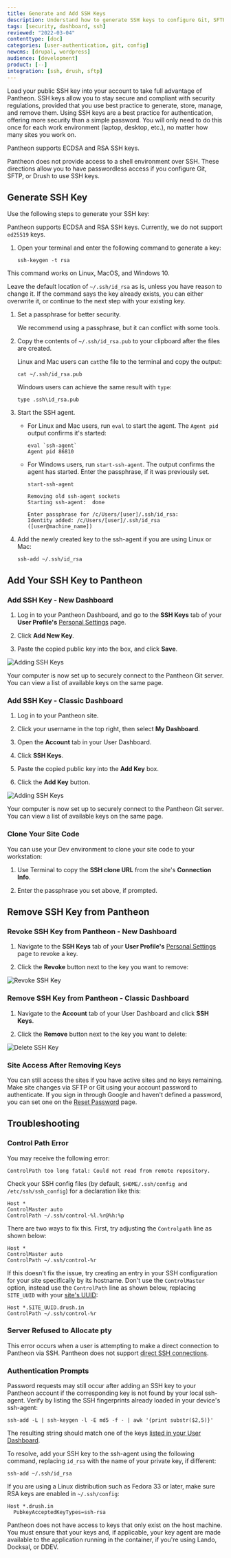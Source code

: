 ```yaml
---
title: Generate and Add SSH Keys
description: Understand how to generate SSH keys to configure Git, SFTP, or Drupal Drush.
tags: [security, dashboard, ssh]
reviewed: "2022-03-04"
contenttype: [doc]
categories: [user-authentication, git, config]
newcms: [drupal, wordpress]
audience: [development]
product: [--]
integration: [ssh, drush, sftp]
---
```


Load your public SSH key into your account to take full advantage of Pantheon. SSH keys allow you to stay secure and compliant with security regulations, provided that you use best practice to generate, store, manage, and remove them. Using SSH keys are a best practice for authentication, offering more security than a simple password. You will only need to do this once for each work environment (laptop, desktop, etc.), no matter how many sites you work on.

Pantheon supports ECDSA and RSA SSH keys.

<Accordion title="Watch: Generate a SSH Key and Add it to Your Dashboard" id="ssh-video" icon="facetime-video">

<Youtube src="U8sfuvrjroY" title="Generate a SSH Key and Add it to Your Dashboard" />

</Accordion>

<Alert title="Note" type="info">

Pantheon does not provide access to a shell environment over SSH. These directions allow you to have passwordless access if you configure Git, SFTP, or Drush to use SSH keys.

</Alert>

## Generate SSH Key

Use the following steps to generate your SSH key:

<Alert title="Note"  type="info" >

Pantheon supports ECDSA and RSA SSH keys. Currently, we do not support `ed25519` keys.

</Alert>

1. Open your terminal and enter the following command to generate a key:

   ```bash{promptUser: user}
   ssh-keygen -t rsa
   ```

  This command works on Linux, MacOS, and Windows 10.

  Leave the default location of `~/.ssh/id_rsa` as is, unless you have reason to change it. If the command says the key already exists, you can either overwrite it, or continue to the next step with your existing key.

1. Set a passphrase for better security.

   We recommend using a passphrase, but it can conflict with some tools.

1. Copy the contents of `~/.ssh/id_rsa.pub` to your clipboard after the files are created. 

   Linux and Mac users can `cat`the file to the terminal and copy the output:

   ```bash{promptUser: user}
   cat ~/.ssh/id_rsa.pub
   ```

   Windows users can achieve the same result with `type`:

   ```bash{promptUser: winshell}
   type .ssh\id_rsa.pub
   ```

1. Start the SSH agent.

   * For Linux and Mac users, run `eval` to start the agent. The `Agent pid` output confirms it's started:

      ```bash{outputLines: 2}
      eval `ssh-agent`
      Agent pid 86810
      ```

   * For Windows users, run `start-ssh-agent`. The output confirms the agent has started. Enter the passphrase, if it was previously set.

      ```bash{promptUser: user}
      start-ssh-agent
      ```

      ```bash{outputLines: 2}
      Removing old ssh-agent sockets
      Starting ssh-agent:  done
      ```

      ```bash{promptUser: user}
      Enter passphrase for /c/Users/[user]/.ssh/id_rsa:
      Identity added: /c/Users/[user]/.ssh/id_rsa ([user@machine_name])
      ```

1. Add the newly created key to the ssh-agent if you are using Linux or Mac:

   ```bash{promptUser: user}
   ssh-add ~/.ssh/id_rsa
   ```

## Add Your SSH Key to Pantheon

### Add SSH Key - New Dashboard

1. Log in to your Pantheon Dashboard, and go to the **SSH Keys** tab of your **User Profile's** [Personal Settings](/guides/new-dashboard/personal-settings) page.

1. Click **Add New Key**.

1. Paste the copied public key into the box, and click **Save**.

  ![Adding SSH Keys](../images/dashboard/new-dashboard/add-ssh-key-new-dashboard.png)

  Your computer is now set up to securely connect to the Pantheon Git server. You can view a list of available keys on the same page.

### Add SSH Key - Classic Dashboard

1. Log in to your Pantheon site.

1. Click your username in the top right, then select **My Dashboard**.

1. Open the **<span class="glyphicons glyphicons-cogwheel"></span> Account** tab in your User Dashboard.

1. Click **SSH Keys**.

1. Paste the copied public key into the **Add Key** box.

1. Click the **Add Key** button.

  ![Adding SSH Keys](../images/dashboard/add-ssh-key-dashboard.png)

  Your computer is now set up to securely connect to the Pantheon Git server. You can view a list of available keys on the same page.

### Clone Your Site Code

You can use your Dev environment to clone your site code to your workstation:

1. Use Terminal to copy the **SSH clone URL** from the site's **Connection Info**. 

1. Enter the passphrase you set above, if prompted.

## Remove SSH Key from Pantheon

### Revoke SSH Key from Pantheon - New Dashboard

1. Navigate to the **SSH Keys** tab of your **User Profile's** [Personal Settings](/guides/new-dashboard/personal-settings) page to revoke a key. 
 
1. Click the **Revoke** button next to the key you want to remove:

![Revoke SSH Key](../images/dashboard/remove-ssh-key.png)

### Remove SSH Key from Pantheon - Classic Dashboard

1. Navigate to the **<span class="glyphicons glyphicons-cogwheel"></span> Account** tab of your User Dashboard and click **SSH Keys**.
 
1. Click the **Remove** button next to the key you want to delete:

![Delete SSH Key](../images/dashboard/remove-ssh-key.png)

### Site Access After Removing Keys

You can still access the sites if you have active sites and no keys remaining. Make site changes via SFTP or Git using your account password to authenticate. If you sign in through Google and haven't defined a password, you can set one on the [Reset Password](https://dashboard.pantheon.io/reset-password) page.

## Troubleshooting

<Partial file="host-keys.md" />

### Control Path Error

You may receive the following error:

```none
ControlPath too long fatal: Could not read from remote repository.
```

Check your SSH config files (by default, `$HOME/.ssh/config and /etc/ssh/ssh_config`) for a declaration like this:

```none:title=ssh_config
Host *
ControlMaster auto
ControlPath ~/.ssh/control-%l.%r@%h:%p
```

There are two ways to fix this. First, try adjusting the `Controlpath` line as shown below:

```none:title=ssh_config
Host *
ControlMaster auto
ControlPath ~/.ssh/control-%r
```

If this doesn't fix the issue, try creating an entry in your SSH configuration for your site specifically by its hostname. Don't use the `ControlMaster` option, instead use the `ControlPath` line as shown below, replacing `SITE_UUID` with your [site's UUID](/guides/account-mgmt/workspace-sites-teams/sites#retrieve-the-site-uuis):

```none:title=ssh_config
Host *.SITE_UUID.drush.in
ControlPath ~/.ssh/control-%r
```

### Server Refused to Allocate pty

This error occurs when a user is attempting to make a direct connection to Pantheon via SSH. Pantheon does not support [direct SSH connections](/faq/#does-pantheon-have-ftp-or-shell-access?).

### Authentication Prompts

Password requests may still occur after adding an SSH key to your Pantheon account if the corresponding key is not found by your local ssh-agent. Verify by listing the SSH fingerprints already loaded in your device's ssh-agent:

```bash{promptUser: user}
ssh-add -L | ssh-keygen -l -E md5 -f - | awk '{print substr($2,5)}'
```

The resulting string should match one of the keys [listed in your User Dashboard](https://dashboard.pantheon.io/users/#account/ssh-keys).

To resolve, add your SSH key to the ssh-agent using the following command, replacing `id_rsa` with the name of your private key, if different:

```bash{promptUser: user}
ssh-add ~/.ssh/id_rsa
```

If you are using a Linux distribution such as Fedora 33 or later, make sure RSA keys are enabled in `~/.ssh/config`:
```
Host *.drush.in
  PubkeyAcceptedKeyTypes=ssh-rsa
```

<Alert title="Note"  type="info" >

 Pantheon does not have access to keys that only exist on the host machine. You must ensure that your keys and, if applicable, your key agent are made available to the application running in the container, if you're using Lando, Docksal, or DDEV. 

</Alert>
